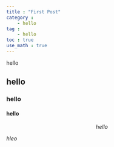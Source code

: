 ```yaml
---
title : "First Post"
category :
    - hello
tag : 
    - hello
toc : true
use_math : true
---
```



hello

## hello

### hello

#### hello


$$hello$$

$hleo$